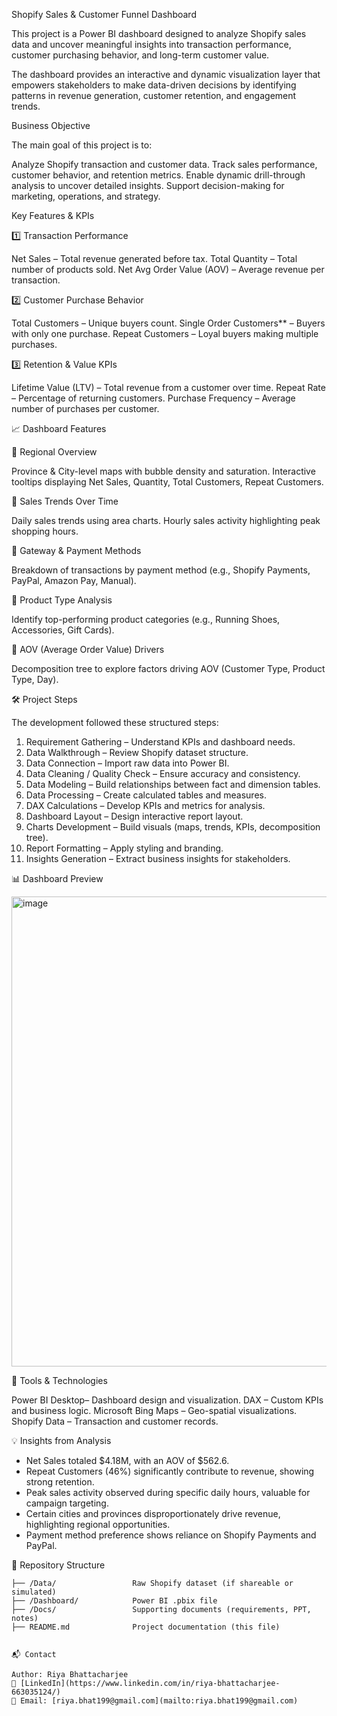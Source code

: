 Shopify Sales & Customer Funnel Dashboard

This project is a Power BI dashboard designed to analyze Shopify sales data and uncover meaningful insights into transaction performance, customer purchasing behavior, and long-term customer value.

The dashboard provides an interactive and dynamic visualization layer that empowers stakeholders to make data-driven decisions by identifying patterns in revenue generation, customer retention, and engagement trends.



Business Objective

The main goal of this project is to:

Analyze Shopify transaction and customer data.
Track sales performance, customer behavior, and retention metrics.
Enable dynamic drill-through analysis to uncover detailed insights.
Support decision-making for marketing, operations, and strategy.



Key Features & KPIs

1️⃣ Transaction Performance

Net Sales – Total revenue generated before tax.
Total Quantity – Total number of products sold.
Net Avg Order Value (AOV) – Average revenue per transaction.

2️⃣ Customer Purchase Behavior

Total Customers – Unique buyers count.
Single Order Customers** – Buyers with only one purchase.
Repeat Customers – Loyal buyers making multiple purchases.

3️⃣ Retention & Value KPIs

Lifetime Value (LTV) – Total revenue from a customer over time.
Repeat Rate – Percentage of returning customers.
Purchase Frequency – Average number of purchases per customer.



📈 Dashboard Features

🔹 Regional Overview

Province & City-level maps with bubble density and saturation.
Interactive tooltips displaying Net Sales, Quantity, Total Customers, Repeat Customers.

🔹 Sales Trends Over Time

Daily sales trends using area charts.
Hourly sales activity highlighting peak shopping hours.

🔹 Gateway & Payment Methods

Breakdown of transactions by payment method (e.g., Shopify Payments, PayPal, Amazon Pay, Manual).

🔹 Product Type Analysis

Identify top-performing product categories (e.g., Running Shoes, Accessories, Gift Cards).

🔹 AOV (Average Order Value) Drivers

Decomposition tree to explore factors driving AOV (Customer Type, Product Type, Day).

🛠 Project Steps

The development followed these structured steps:

1. Requirement Gathering – Understand KPIs and dashboard needs.
2. Data Walkthrough – Review Shopify dataset structure.
3. Data Connection – Import raw data into Power BI.
4. Data Cleaning / Quality Check – Ensure accuracy and consistency.
5. Data Modeling – Build relationships between fact and dimension tables.
6. Data Processing – Create calculated tables and measures.
7. DAX Calculations – Develop KPIs and metrics for analysis.
8. Dashboard Layout – Design interactive report layout.
9. Charts Development – Build visuals (maps, trends, KPIs, decomposition tree).
10. Report Formatting – Apply styling and branding.
11. Insights Generation – Extract business insights for stakeholders.



 📊 Dashboard Preview

<img width="1322" height="752" alt="image" src="https://github.com/user-attachments/assets/e4f34685-01bb-439a-b168-80bd5e1a615b" />




🔧 Tools & Technologies

Power BI Desktop– Dashboard design and visualization.
DAX – Custom KPIs and business logic.
Microsoft Bing Maps – Geo-spatial visualizations.
Shopify Data – Transaction and customer records.



💡 Insights from Analysis

* Net Sales totaled \$4.18M, with an AOV of \$562.6.
* Repeat Customers (46%) significantly contribute to revenue, showing strong retention.
* Peak sales activity observed during specific daily hours, valuable for campaign targeting.
* Certain cities and provinces disproportionately drive revenue, highlighting regional opportunities.
* Payment method preference shows reliance on Shopify Payments and PayPal.



📂 Repository Structure

```
├── /Data/                 Raw Shopify dataset (if shareable or simulated)
├── /Dashboard/            Power BI .pbix file
├── /Docs/                 Supporting documents (requirements, PPT, notes)
├── README.md              Project documentation (this file)


📬 Contact

Author: Riya Bhattacharjee
🔗 [LinkedIn](https://www.linkedin.com/in/riya-bhattacharjee-663035124/)
📧 Email: [riya.bhat199@gmail.com](mailto:riya.bhat199@gmail.com)


